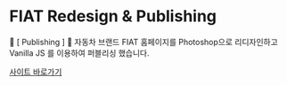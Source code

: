 # FIAT Redesign & Publishing
🔮 [ Publishing ] 🔮 자동차 브랜드 FIAT 홈페이지를 Photoshop으로 리디자인하고 Vanilla JS 를 이용하여 퍼블리싱 했습니다.

<a href='http://poot97.woobi.co.kr/fiat/'>사이트 바로가기</a>
